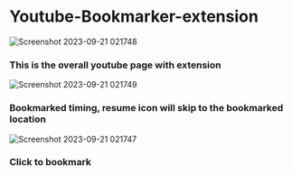 # Youtube-Bookmarker-extension
![Screenshot 2023-09-21 021748](https://github.com/AryanJsr20/Youtube-Bookmarker-extension/assets/111871738/1e7d63cd-e170-4c6b-90f5-787d5caabcef)
### This is the overall youtube page with extension
![Screenshot 2023-09-21 021749](https://github.com/AryanJsr20/Youtube-Bookmarker-extension/assets/111871738/232998a9-8f4d-44c8-90ca-a5f2e26a42c8)
### Bookmarked timing, resume icon will skip to the bookmarked location 
![Screenshot 2023-09-21 021747](https://github.com/AryanJsr20/Youtube-Bookmarker-extension/assets/111871738/a49bb95e-a7ce-4499-9159-4c3b59c16546)
### Click to bookmark
